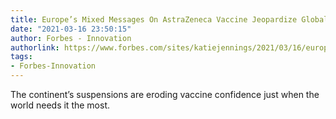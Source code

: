 ```yaml
---
title: Europe’s Mixed Messages On AstraZeneca Vaccine Jeopardize Global Covid Response
date: "2021-03-16 23:50:15"
author: Forbes - Innovation
authorlink: https://www.forbes.com/sites/katiejennings/2021/03/16/europes-mixed-messages-on-astrazeneca-vaccine-jeopardize-global-covid-response/
tags:
- Forbes-Innovation
---
```

The continent’s suspensions are eroding vaccine confidence just when the world needs it the most.